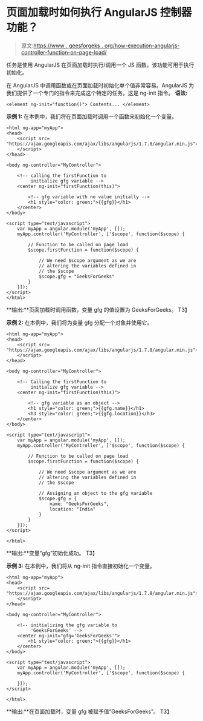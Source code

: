 # 页面加载时如何执行 AngularJS 控制器功能？

> 原文:[https://www . geesforgeks . org/how-execution-angularjs-controller-function-on-page-load/](https://www.geeksforgeeks.org/how-to-execute-angularjs-controller-function-on-page-load/)

任务是使用 AngularJS 在页面加载时执行/调用一个 JS 函数。该功能可用于执行初始化。

在 AngularJS 中调用函数或在页面加载时初始化单个值非常容易。AngularJS 为我们提供了一个专门的指令来完成这个特定的任务。这是 ng-init 指令。
**语法:**

```
<element ng-init="function()"> Contents... </element>

```

**示例 1:** 在本例中，我们将在页面加载时调用一个函数来初始化一个变量。

```
<html ng-app="myApp">
<head>
    <script src=
"https://ajax.googleapis.com/ajax/libs/angularjs/1.7.8/angular.min.js">
    </script>
</head>

<body ng-controller="MyController">

    <!-- calling the firstFunction to 
         initialize gfg variable -->
    <center ng-init="firstFunction(this)">

        <!-- gfg variable with no value initially -->
        <h1 style="color: green;">{{gfg}}</h1>
    </center>
</body>

<script type="text/javascript">
    var myApp = angular.module('myApp', []);
    myApp.controller('MyController', ['$scope', function($scope) {

        // Function to be called on page load
        $scope.firstFunction = function($scope) {

            // We need $scope argument as we are
            // altering the variables defined in
            // the $scope
            $scope.gfg = "GeeksForGeeks"
        }
    }]);
</script>
</html>
```

**输出:**页面加载时调用函数，变量 gfg 的值设置为 GeeksForGeeks。
T3】

**示例 2:** 在本例中，我们将为变量 gfg 分配一个对象并使用它。

```
<html ng-app="myApp">
<head>
    <script src=
"https://ajax.googleapis.com/ajax/libs/angularjs/1.7.8/angular.min.js">
    </script>
</head>

<body ng-controller="MyController">

    <!-- Calling the firstFunction to 
         initialize gfg variable -->
    <center ng-init="firstFunction(this)">

        <!-- gfg variable as an object -->
        <h1 style="color: green;">{{gfg.name}}</h1>
        <h3 style="color: green;">{{gfg.location}}</h3>
    </center>
</body>

<script type="text/javascript">
    var myApp = angular.module('myApp', []);
    myApp.controller('MyController', ['$scope', function($scope) {

        // Function to be called on page load
        $scope.firstFunction = function($scope) {

            // We need $scope argument as we are
            // altering the variables defined in
            // the $scope

            // Assigning an object to the gfg variable
            $scope.gfg = {
                name: "GeeksForGeeks",
                location: "India"
            }
        }
    }]);
</script>

</html>
```

**输出:**变量“gfg”初始化成功。
T3】

**示例 3:** 在本例中，我们将从 ng-init 指令直接初始化一个变量。

```
<html ng-app="myApp">
<head>
    <script src=
"https://ajax.googleapis.com/ajax/libs/angularjs/1.7.8/angular.min.js">
    </script>
</head>

<body ng-controller="MyController">

    <!-- initializing the gfg variable to 
         'GeeksForGeeks' -->
    <center ng-init="gfg='GeeksForGeeks'">
        <h1 style="color: green;">{{gfg}}</h1>
    </center>
</body>

<script type="text/javascript">
    var myApp = angular.module('myApp', []);
    myApp.controller('MyController', ['$scope', function($scope) {

    }]);
</script>

</html>
```

**输出:**在页面加载时，变量 gfg 被赋予值“GeeksForGeeks”。
T3】